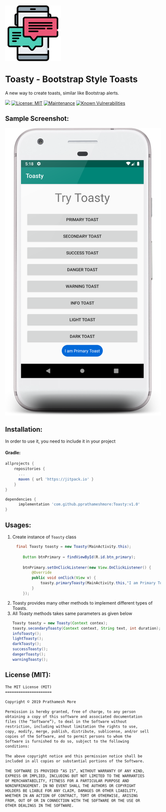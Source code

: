 ![chat](assets/icon/chat.png)
# Toasty - Bootstrap Style Toasts
A new way to create toasts, similar like Bootstrap alerts.

[![](https://jitpack.io/v/pprathameshmore/Toasty.svg)](https://jitpack.io/#pprathameshmore/Toasty) [![License: MIT](https://img.shields.io/badge/License-MIT-yellow.svg)](https://opensource.org/licenses/MIT)  [![Maintenance](https://img.shields.io/badge/Maintained%3F-yes-green.svg)](https://GitHub.com/pprathameshmore/Toasty) [![Known Vulnerabilities](https://snyk.io/test/github/pprathameshmore/Toasty/badge.svg)](https://snyk.io/test/github/pprathameshmore/Toasty)

## Sample Screenshot:



![device-2019-07-11-171926](assets/screenshots/device-2019-07-11-171926.png)


## Installation:


In order to use it, you need to include it in your project

#### Gradle:
```groovy
allprojects {
    repositories {
      ...
      maven { url 'https://jitpack.io' }
    }
}
```
```groovy
dependencies {
      implementation 'com.github.pprathameshmore:Toasty:v1.0'
}
```
## Usages:


1. Create instance of `Toasty` class
```java
     final Toasty toasty = new Toasty(MainActivity.this);

        Button btnPrimary = findViewById(R.id.btn_primary);

        btnPrimary.setOnClickListener(new View.OnClickListener() {
            @Override
            public void onClick(View v) {
                toasty.primaryToasty(MainActivity.this,"I am Primary Toast", Toast.LENGTH_LONG);
            }
        });
```
2. Toasty provides many other methods to implement different types of Toasts.
3. All Toasty methods takes same parameters as given below
    ```java
   Toasty toasty = new Toasty(Context contex);
    toasty.secondaryToasty(Context context, String text, int duration);
    infoToasty();
   lightToasty();
   darkToasty();
   successToasty();
   dangerToasty();
   warningToasty();  
    ```

## License (MIT):


```
The MIT License (MIT)
=====================

Copyright © 2019 Prathamesh More

Permission is hereby granted, free of charge, to any person
obtaining a copy of this software and associated documentation
files (the “Software”), to deal in the Software without
restriction, including without limitation the rights to use,
copy, modify, merge, publish, distribute, sublicense, and/or sell
copies of the Software, and to permit persons to whom the
Software is furnished to do so, subject to the following
conditions:

The above copyright notice and this permission notice shall be
included in all copies or substantial portions of the Software.

THE SOFTWARE IS PROVIDED “AS IS”, WITHOUT WARRANTY OF ANY KIND,
EXPRESS OR IMPLIED, INCLUDING BUT NOT LIMITED TO THE WARRANTIES
OF MERCHANTABILITY, FITNESS FOR A PARTICULAR PURPOSE AND
NONINFRINGEMENT. IN NO EVENT SHALL THE AUTHORS OR COPYRIGHT
HOLDERS BE LIABLE FOR ANY CLAIM, DAMAGES OR OTHER LIABILITY,
WHETHER IN AN ACTION OF CONTRACT, TORT OR OTHERWISE, ARISING
FROM, OUT OF OR IN CONNECTION WITH THE SOFTWARE OR THE USE OR
OTHER DEALINGS IN THE SOFTWARE.
```



